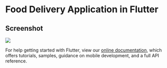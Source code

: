 # Food Delivery Application in Flutter

## Screenshot




![](https://i.imgur.com/z3PfXvc.jpg)





For help getting started with Flutter, view our
[online documentation](https://flutter.dev/docs), which offers tutorials,
samples, guidance on mobile development, and a full API reference.
